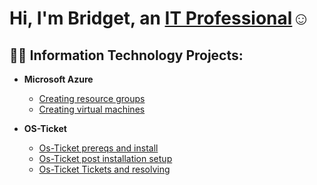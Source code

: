 <h1>Hi, I'm Bridget, an <a href="https://www.linkedin.com/in/bozuna92/">IT Professional</a>☺</h1>

<h2>👨‍💻 Information Technology Projects:</h2>

- <b>Microsoft Azure</b>
  - [Creating resource groups](https://github.com/bozuna92/Creating-resource-group)
  - [Creating virtual machines](https://github.com/bozuna92/virtual-machines)
 
- <b>OS-Ticket</b>
  - [Os-Ticket prereqs and install](https://github.com/bozuna92/Creating-resource-group)
  - [Os-Ticket post installation setup](https://github.com/bozuna92/Os-ticket-post-installation-setup)
  - [Os-Ticket Tickets and resolving](https://github.com/bozuna92/Tickets-and-ticket-lifecycle)
  


